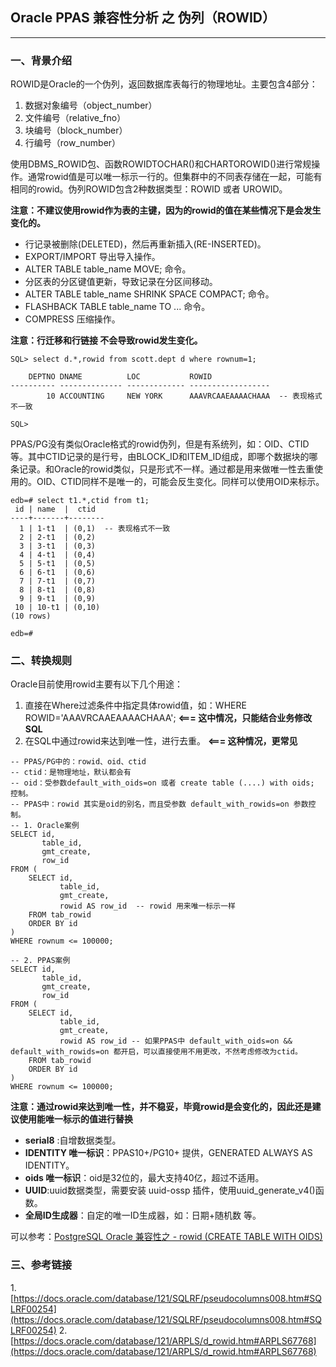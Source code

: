 ## Oracle PPAS 兼容性分析 之 伪列（ROWID）
---

### 一、背景介绍
ROWID是Oracle的一个伪列，返回数据库表每行的物理地址。主要包含4部分：
1. 数据对象编号（object_number）
2. 文件编号（relative_fno）
3. 块编号（block_number）
4. 行编号（row_number）

使用DBMS_ROWID包、函数ROWIDTOCHAR()和CHARTOROWID()进行常规操作。通常rowid值是可以唯一标示一行的。但集群中的不同表存储在一起，可能有相同的rowid。伪列ROWID包含2种数据类型：ROWID 或者 UROWID。

**注意：不建议使用rowid作为表的主键，因为的rowid的值在某些情况下是会发生变化的。**

+ 行记录被删除(DELETED)，然后再重新插入(RE-INSERTED)。
+ EXPORT/IMPORT 导出导入操作。
+ ALTER TABLE table_name MOVE; 命令。
+ 分区表的分区键值更新，导致记录在分区间移动。
+ ALTER TABLE table_name SHRINK SPACE COMPACT; 命令。
+ FLASHBACK TABLE table_name TO ... 命令。
+ COMPRESS 压缩操作。

**注意：行迁移和行链接 不会导致rowid发生变化。**
```
SQL> select d.*,rowid from scott.dept d where rownum=1;

    DEPTNO DNAME          LOC           ROWID
---------- -------------- ------------- ------------------
        10 ACCOUNTING     NEW YORK      AAAVRCAAEAAAACHAAA  -- 表现格式不一致

SQL> 
```

PPAS/PG没有类似Oracle格式的rowid伪列，但是有系统列，如：OID、CTID等。其中CTID记录的是行号，由BLOCK_ID和ITEM_ID组成，即哪个数据块的哪条记录。和Oracle的rowid类似，只是形式不一样。通过都是用来做唯一性去重使用的。OID、CTID同样不是唯一的，可能会反生变化。同样可以使用OID来标示。
```
edb=# select t1.*,ctid from t1;
 id | name  |  ctid  
----+-------+--------
  1 | 1-t1  | (0,1)  -- 表现格式不一致
  2 | 2-t1  | (0,2)
  3 | 3-t1  | (0,3)
  4 | 4-t1  | (0,4)
  5 | 5-t1  | (0,5)
  6 | 6-t1  | (0,6)
  7 | 7-t1  | (0,7)
  8 | 8-t1  | (0,8)
  9 | 9-t1  | (0,9)
 10 | 10-t1 | (0,10)
(10 rows)

edb=# 
```

### 二、转换规则
Oracle目前使用rowid主要有以下几个用途：
1. 直接在Where过滤条件中指定具体rowid值，如：WHERE ROWID='AAAVRCAAEAAAACHAAA';  **<=== 这中情况，只能结合业务修改SQL**
2. 在SQL中通过rowid来达到唯一性，进行去重。 **<=== 这种情况，更常见**
```
-- PPAS/PG中的：rowid、oid、ctid
-- ctid：是物理地址，默认都会有
-- oid：受参数default_with_oids=on 或者 create table (....) with oids; 控制。
-- PPAS中：rowid 其实是oid的别名，而且受参数 default_with_rowids=on 参数控制。
-- 1. Oracle案例
SELECT id, 
       table_id,  
       gmt_create, 
       row_id
FROM (
	SELECT id, 
	       table_id, 
	       gmt_create, 
	       rowid AS row_id  -- rowid 用来唯一标示一样
	FROM tab_rowid
	ORDER BY id
)
WHERE rownum <= 100000;

-- 2. PPAS案例
SELECT id, 
       table_id,  
       gmt_create, 
       row_id
FROM (
	SELECT id, 
	       table_id, 
	       gmt_create, 
	       rowid AS row_id -- 如果PPAS中 default_with_oids=on && default_with_rowids=on 都开启，可以直接使用不用更改，不然考虑修改为ctid。
	FROM tab_rowid 
	ORDER BY id
)
WHERE rownum <= 100000;

```

**注意：通过rowid来达到唯一性，并不稳妥，毕竟rowid是会变化的，因此还是建议使用能唯一标示的值进行替换**
+  **serial8** :自增数据类型。
+  **IDENTITY 唯一标识**：PPAS10+/PG10+ 提供，GENERATED ALWAYS AS IDENTITY。
+  **oids 唯一标识**：oid是32位的，最大支持40亿，超过不适用。
+  **UUID**:uuid数据类型，需要安装 uuid-ossp 插件，使用uuid_generate_v4()函数。
+  **全局ID生成器**：自定的唯一ID生成器，如：日期+随机数 等。

可以参考：[PostgreSQL Oracle 兼容性之 - rowid (CREATE TABLE WITH OIDS)](https://github.com/digoal/blog/blob/master/201711/20171108_01.md)

### 三、参考链接
1.[https://docs.oracle.com/database/121/SQLRF/pseudocolumns008.htm#SQLRF00254](https://docs.oracle.com/database/121/SQLRF/pseudocolumns008.htm#SQLRF00254)
2.[https://docs.oracle.com/database/121/ARPLS/d_rowid.htm#ARPLS67768](https://docs.oracle.com/database/121/ARPLS/d_rowid.htm#ARPLS67768)
